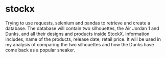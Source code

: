 # stockx
Trying to use requests, selenium and pandas to retrieve and create a database.
The database will contain two silhouettes, the Air Jordan 1 and Dunks, and all their designs and products inside StockX.
Information includes, name of the products, release date, retail price.
It will be used in my analysis of comparing the two silhouettes and how the Dunks have come back as a popular sneaker.
